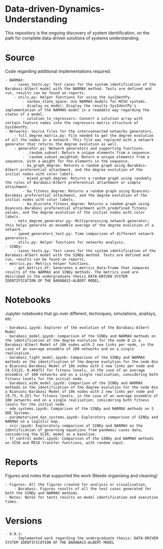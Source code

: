 # Data-driven-Dynamics-Understanding

This repository is the ongoing discovery of system identification, on the path for complete data-driven solutions of systems understanding.

# Source
Code regarding additional implementations required.

    - NARMAX:
        - cases_tests.py: Test cases for the system identification of the Barabasi-Albert model with the NARMAX method. Tests are defined and run, results can be found on reports.
        - utils.py: Helper functions for using the SysIdentPy.
            - narmax_state_space: Use NARMAX models for MISO systems.
            - display_nx_model: Display the results SysIdentPy's implementation of the NARMAX model in a readable way regarding the states of a model.
            - solution_to_regressors: Convert a solution array with certain feature names into the regressors matrix structure of SysIdentPy.
    - Networks: Source files for the interconnected networks generators.
        - full_degree_matrix.py: File needed to get the degree evolution of all the nodes in a network. This file was replaced with a network generator that returns the degree evolution as well.
        - generator.py: Network generators and supporting functions.
            - _random_subset: Return m unique elements from a sequence.
            - _random_subset_weighted: Return m unique elements from a sequence, with a weight for the elements in the sequence.
            - ba_graph_degree: Returns a random graph using Barabási–Albert preferential attachment, and the degree evolution of the initial nodes with color labels.
            - mixed_graph_degree: Returns a random graph using randomly the rules of Barabási–Albert preferential attachment or simple attachment.
            - ba_fitness_degree: Returns a random graph using Bianconi-Barabási preferential attachment, and the degree evolution of the initial nodes with color labels.
            - ba_discrete_fitness_degree: Returns a random graph using Bianconi-Barabási preferential attachment with predefined fitness values, and the degree evolution of the initial nodes with color labels.
        - nets_degree_generator.py: Multiprocessing network generator; this helps generate an ensemble average of the degree evolution of a network.
        - speed_generators_test.py: Time comparison of different network generators.
        - utils.py: Helper functions for networks analysis.
    - SINDy:
        - cases_tests.py: Test cases for the system identification of the Barabasi-Albert model with the SINDy method. Tests are defined and run, results can be found on reports.
    - metrics.py: Metrics helper functions.
        - get_metrics_df: Generates a metrics Data-Frame that compares results of the NARMAX and SINDy methods. The metrics used are described in the undergraduate thesis DATA-DRIVEN SYSTEM IDENTIFICATION OF THE BARABASI–ALBERT MODEL.

# Notebooks
Jupyter notebooks that go over different, techniques, simulations, analisys, etc.

    - barabasi.ipynb: Explorer of the evolution of the Barabasi-Albert Model
    - barabasi_model.ipynb: Comparison of the SINDy and NARMAX methods on the identification of the degree evolution for the node 0 in a Barabasi-Albert Model of 10k nodes with 2 new links per node, in the case of an average ensemble of 100 networks and on a single realisation.
    - barabasi_tight_model.ipynb: Comparison of the SINDy and NARMAX methods on the identification of the degree evolution for the node 0in a Bianconi-Barabasi Model of 10k nodes with 2 new links per node and [0.53125, 0.46875] for fitness levels, in the case of an average ensemble of 100 networks and on a single realisation, considering both fitness levels for the initial node.
    - barabasi_wide_model.ipynb: Comparison of the SINDy and NARMAX methods on the identification of the degree evolution for the node 0in a Bianconi-Barabasi Model of 10k nodes with 2 new links per node and [0.75, 0.25] for fitness levels, in the case of an average ensemble of 100 networks and on a single realisation, considering both fitness levels for the initial node.
    - ode_systems.ipynb: Comparison of the SINDy and NARMAX methods on 5 ODE Systems.
    - parameterized_dyn_systems.ipynb: Exploratory comparison of SINDy and NARMAX on a logistic map.
    - scir.ipynb: Exploratory comparison of SINDy and NARMAX on the identification of governing equations from pandemic cases data, considering the SCIR, model as a baseline.
    - tf_control_model.ipynb: Comparison of the SINDy and NARMAX methods on SISO and MISO transfer functions, with random input.

# Reports
Figures and notes that supported the work (Needs organising and cleaning)

    - Figures: All the figures created for analysis or visualisation.
        - Barabasi: Figures results of all the test cases generated for both the SINDy and NARMAX methods.
    - Notes: Notes for tests results on model identification and execution times.

# Versions
    - 0.0.1:
        - Implemented work regarding the undergraduate thesis: DATA-DRIVEN SYSTEM IDENTIFICATION OF THE BARABASI–ALBERT MODEL